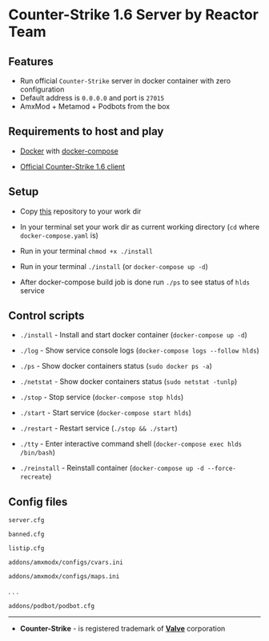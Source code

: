 # Counter-Strike 1.6 Server by Reactor Team

## Features

* Run official `Counter-Strike` server in docker container with zero configuration
* Default address is `0.0.0.0` and port is `27015`
* AmxMod + Metamod + Podbots from the box

## Requirements to host and play

* [Docker](https://docs.docker.com/engine/install/ubuntu/) with [docker-compose](https://docs.docker.com/compose/)

* [Official Counter-Strike 1.6 client](https://store.steampowered.com/app/10/CounterStrike/)

## Setup

* Copy [this](https://github.com/alexnd/cs16server) repository to your work dir

* In your terminal set your work dir as current working directory (`cd` where `docker-compose.yaml` is)

* Run in your terminal `chmod +x ./install`

* Run in your terminal `./install` (or `docker-compose up -d`)

* After docker-compose build job is done run `./ps` to see status of `hlds` service

## Control scripts

* `./install` - Install and start docker container (`docker-compose up -d`)

* `./log` - Show service console logs (`docker-compose logs --follow hlds`)

* `./ps` - Show docker containers status (`sudo docker ps -a`)

* `./netstat` - Show docker containers status (`sudo netstat -tunlp`)

* `./stop` - Stop service (`docker-compose stop hlds`)

* `./start` - Start service (`docker-compose start hlds`)

* `./restart` - Restart service (`./stop && ./start`)

* `./tty` - Enter interactive command shell (`docker-compose exec hlds /bin/bash`)

* `./reinstall` - Reinstall container (`docker-compose up -d --force-recreate`)


## Config files

`server.cfg`

`banned.cfg`

`listip.cfg`

`addons/amxmodx/configs/cvars.ini`

`addons/amxmodx/configs/maps.ini`

. . .

`addons/podbot/podbot.cfg`

---

* **Counter-Strike** - is registered trademark of **[Valve](https://www.valvesoftware.com/en/)** corporation
